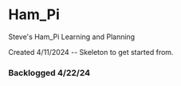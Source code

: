 # Ham_Pi
Steve's Ham_Pi Learning and Planning

Created 4/11/2024 -- Skeleton to get started from.

### Backlogged 4/22/24


